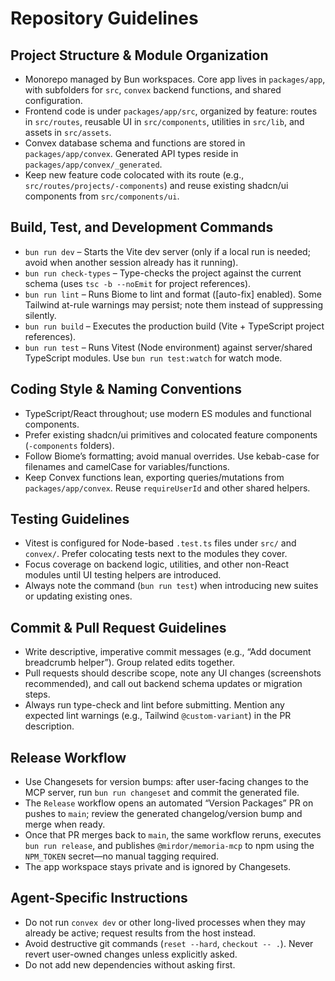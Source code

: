 # Repository Guidelines

## Project Structure & Module Organization
- Monorepo managed by Bun workspaces. Core app lives in `packages/app`, with subfolders for `src`, `convex` backend functions, and shared configuration.
- Frontend code is under `packages/app/src`, organized by feature: routes in `src/routes`, reusable UI in `src/components`, utilities in `src/lib`, and assets in `src/assets`.
- Convex database schema and functions are stored in `packages/app/convex`. Generated API types reside in `packages/app/convex/_generated`.
- Keep new feature code colocated with its route (e.g., `src/routes/projects/-components`) and reuse existing shadcn/ui components from `src/components/ui`.

## Build, Test, and Development Commands
- `bun run dev` – Starts the Vite dev server (only if a local run is needed; avoid when another session already has it running).
- `bun run check-types` – Type-checks the project against the current schema (uses `tsc -b --noEmit` for project references).
- `bun run lint` – Runs Biome to lint and format ([auto-fix] enabled). Some Tailwind at-rule warnings may persist; note them instead of suppressing silently.
- `bun run build` – Executes the production build (Vite + TypeScript project references).
- `bun run test` – Runs Vitest (Node environment) against server/shared TypeScript modules. Use `bun run test:watch` for watch mode.

## Coding Style & Naming Conventions
- TypeScript/React throughout; use modern ES modules and functional components.
- Prefer existing shadcn/ui primitives and colocated feature components (`-components` folders).
- Follow Biome’s formatting; avoid manual overrides. Use kebab-case for filenames and camelCase for variables/functions.
- Keep Convex functions lean, exporting queries/mutations from `packages/app/convex`. Reuse `requireUserId` and other shared helpers.

## Testing Guidelines
- Vitest is configured for Node-based `.test.ts` files under `src/` and `convex/`. Prefer colocating tests next to the modules they cover.
- Focus coverage on backend logic, utilities, and other non-React modules until UI testing helpers are introduced.
- Always note the command (`bun run test`) when introducing new suites or updating existing ones.

## Commit & Pull Request Guidelines
- Write descriptive, imperative commit messages (e.g., “Add document breadcrumb helper”). Group related edits together.
- Pull requests should describe scope, note any UI changes (screenshots recommended), and call out backend schema updates or migration steps.
- Always run type-check and lint before submitting. Mention any expected lint warnings (e.g., Tailwind `@custom-variant`) in the PR description.

## Release Workflow
- Use Changesets for version bumps: after user-facing changes to the MCP server, run `bun run changeset` and commit the generated file.
- The `Release` workflow opens an automated “Version Packages” PR on pushes to `main`; review the generated changelog/version bump and merge when ready.
- Once that PR merges back to `main`, the same workflow reruns, executes `bun run release`, and publishes `@mirdor/memoria-mcp` to npm using the `NPM_TOKEN` secret—no manual tagging required.
- The app workspace stays private and is ignored by Changesets.

## Agent-Specific Instructions
- Do not run `convex dev` or other long-lived processes when they may already be active; request results from the host instead.
- Avoid destructive git commands (`reset --hard`, `checkout -- .`). Never revert user-owned changes unless explicitly asked.
- Do not add new dependencies without asking first.
